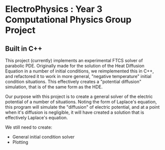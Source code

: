 # ElectroPhysics : Year 3 Computational Physics Group Project
## Built in C++

This project (currently) implements an experimental FTCS solver of parabolic PDE. Originally made for the solution of the Heat Diffusion Equation in a number of initial conditions, we reimplemented this in C++, and refactored it to work in more general, "negative temperature" initial condition situations. This effectively creates a "potential diffusion" simulation, that is of the same form as the HDE.

Our purpose with this project is to create a general solver of the electric potential of a number of situations. Noting the form of Laplace's equation, this program will simulate the "diffusion" of electric potential, and at a point when it's diffusion is negligible, it will have created a solution that is effectively Laplace's equation.

We still need to create:
 * General initial condition solver
 * Plotting
